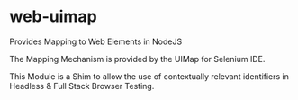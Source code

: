 web-uimap
=========

Provides Mapping to Web Elements in NodeJS 

The Mapping Mechanism is provided by the UIMap for Selenium IDE.

This Module is a Shim to allow the use of contextually relevant identifiers in Headless & Full Stack Browser Testing.



